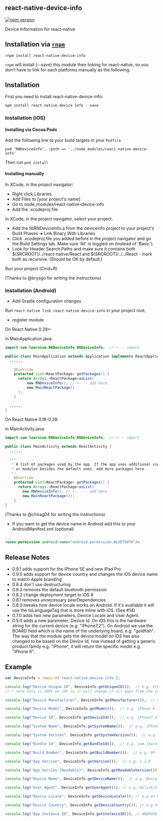 ## react-native-device-info

[![npm version](https://badge.fury.io/js/react-native-device-info@2x.png)](http://badge.fury.io/js/react-native-device-info)

Device Information for react-native

## Installation via [`rnpm`](https://github.com/rnpm/rnpm)

```shell
rnpm install react-native-device-info
```

`rnpm` will install (--save) this module then linking for react-native, so you don't have to link for each platforms manually as the following.

## Installation

First you need to install react-native-device-info:

```javascript
npm install react-native-device-info --save
```

### Installation (iOS)

#### Installing via Cocoa Pods
Add the following line to your build targets in your `Podfile`

`pod 'RNDeviceInfo', :path => '../node_modules/react-native-device-info'`

Then run `pod install`

#### Installing manually

In XCode, in the project navigator:
- Right click Libraries
- Add Files to [your project's name]
- Go to node_modules/react-native-device-info
- Add the .xcodeproj file

In XCode, in the project navigator, select your project.
- Add the libRNDeviceInfo.a from the deviceinfo project to your project's Build Phases ➜ Link Binary With Libraries
- Click .xcodeproj file you added before in the project navigator and go the Build Settings tab. Make sure 'All' is toggled on (instead of 'Basic').
- Look for Header Search Paths and make sure it contains both $(SRCROOT)/../react-native/React and $(SRCROOT)/../../React - mark both as recursive. (Should be OK by default.)

Run your project (Cmd+R)

(Thanks to @brysgo for writing the instructions)

### Installation (Android)

* Add Gradle configuration changes

Run `react-native link react-native-device-info` in your project root.

* register module

On React Native 0.29+:

in MainApplication.java:

```java
import com.learnium.RNDeviceInfo.RNDeviceInfo;  // <--- import

public class MainApplication extends Application implements ReactApplication {
  ......

    @Override
    protected List<ReactPackage> getPackages() {
      return Arrays.<ReactPackage>asList(
          new RNDeviceInfo(), // <---- add here
          new MainReactPackage()
      );
    }
  
  ......
}
```


On React Native 0.18-0.28:

in MainActivity.java:

```java
import com.learnium.RNDeviceInfo.RNDeviceInfo;  // <--- import

public class MainActivity extends ReactActivity {
  ......

  /**
   * A list of packages used by the app. If the app uses additional views
   * or modules besides the default ones, add more packages here.
   */
    @Override
    protected List<ReactPackage> getPackages() {
      return Arrays.<ReactPackage>asList(
        new RNDeviceInfo(), // <------ add here
        new MainReactPackage());
    }
}
```

(Thanks to @chirag04 for writing the instructions)

* If you want to get the device name in Android add this to your AndroidManifest.xml (optional)

```xml
...
<uses-permission android:name="android.permission.BLUETOOTH"/>
```

## Release Notes

 * 0.9.1 adds support for the iPhone SE and new iPad Pro
 * 0.9.0 adds support for device country and changes the iOS device name to match Apple branding
 * 0.8.4 don't use destructuring
 * 0.8.3 removes the default bluetooth permission
 * 0.8.2 change deployment target to iOS 8
 * 0.8.1 removes unnecessary peerDependencies
 * 0.8.0 tweaks how device locale works on Android. If it's available it will use the toLanguageTag that is more inline with iOS. (See #14)
 * 0.7.0 adds two new parameters, Device Locale and User Agent.
 * 0.5.0 adds a new parameter; Device Id. On iOS this is the hardware string for the current device (e.g. "iPhone7,2"). On Android we use the BOARD field which is the name of the underlying board, e.g. "goldfish". The way that the module gets the device model on iOS has also changed to be based on the Device Id; now instead of getting a generic product family e.g. "iPhone", it will return the specific model e.g. "iPhone 6".

## Example

```js
var DeviceInfo = require('react-native-device-info');

console.log("Device Unique ID", DeviceInfo.getUniqueID());  // e.g. FCDBD8EF-62FC-4ECB-B2F5-92C9E79AC7F9
// * note this is IDFV on iOS so it will change if all apps from the current apps vendor have been previously uninstalled

console.log("Device Manufacturer", DeviceInfo.getManufacturer());  // e.g. Apple

console.log("Device Model", DeviceInfo.getModel());  // e.g. iPhone 6

console.log("Device ID", DeviceInfo.getDeviceId());  // e.g. iPhone7,2 / or the board on Android e.g. goldfish

console.log("System Name", DeviceInfo.getSystemName());  // e.g. iPhone OS

console.log("System Version", DeviceInfo.getSystemVersion());  // e.g. 9.0

console.log("Bundle Id", DeviceInfo.getBundleId());  // e.g. com.learnium.mobile

console.log("Build Number", DeviceInfo.getBuildNumber());  // e.g. 89

console.log("App Version", DeviceInfo.getVersion());  // e.g. 1.1.0

console.log("App Version (Readable)", DeviceInfo.getReadableVersion());  // e.g. 1.1.0.89

console.log("Device Name", DeviceInfo.getDeviceName());  // e.g. Becca's iPhone 6

console.log("User Agent", DeviceInfo.getUserAgent()); // e.g. Dalvik/2.1.0 (Linux; U; Android 5.1; Google Nexus 4 - 5.1.0 - API 22 - 768x1280 Build/LMY47D)

console.log("Device Locale", DeviceInfo.getDeviceLocale()); // e.g en-US

console.log("Device Country", DeviceInfo.getDeviceCountry()); // e.g US

console.log("App Instance ID", DeviceInfo.getInstanceID()); // ANDROID ONLY - see https://developers.google.com/instance-id/
```
